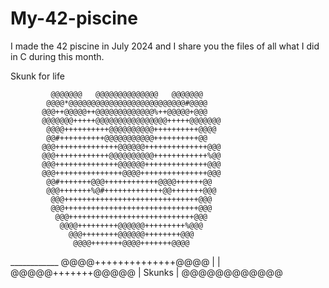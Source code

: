 # My-42-piscine
I made the 42 piscine in July 2024 and I share you the files of all what I did in C during this month.

Skunk for life 

             @@@@@@@   @@@@@@@@@@@@@@   @@@@@@@
            @@@@*@@@@@@@@@@@@@@@@@@@@@@@@@@#@@@@
           @@@++@@@@@++@@@@@@@@@@@@@%++@@@@@+@@@
           @@@@@@@+++++@@@@@@@@@@@@@@@@+++++@@@@@@@
            @@@@++++++++++@@@@@@@@@@++++++++++@@@@
            @@#++++++++++@@@@@@@@@@@++++++++++@@
           @@@++++++++++++++@@@@@@++++++++++++++@@@
           @@@++++++++++++@@@@@@@@@@++++++++++++%@@
           @@@++++++++++++++@@@@@@++++++++++++++@@@
           @@@+++++++++++++++@@@@+++++++++++++++@@@
            @@#+++++++@@@++++++++++++@@@@++++++@@
            @@@+++++++%@#+++++++++++++@@+++++++@@@
             @@@++++++++++++++++++++++++++++++@@@
             @@@++++++++++++++++++++++++++++++@@@
              @@@++++++++++++++++++++++++++++@@@
               @@@@+++++++++@@@@@@+++++++++%@@@
                 @@@++++++++@@@@@@++++++++@@@
                  @@@@+++++++@@@@+++++++@@@@
 ____________       @@@@++++++++++++++@@@@
|            |        @@@@@+++++++@@@@@
|   Skunks   |           @@@@@@@@@@@@
